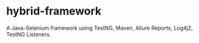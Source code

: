 # hybrid-framework
A Java-Selenium framework using TestNG, Maven, Allure Reports, Log4j2, TestNG Listeners.
